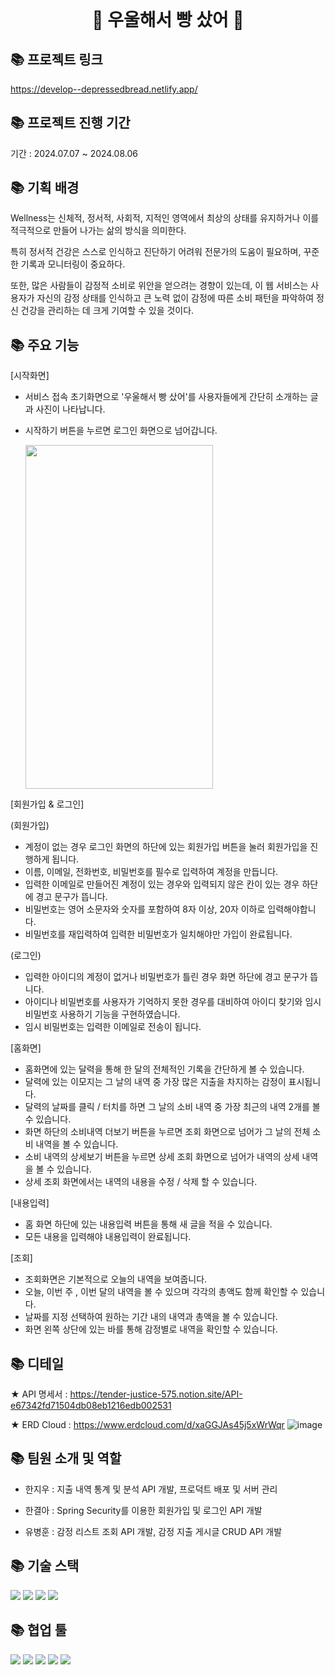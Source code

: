 <div align="center">
  <h1 style="display: inline-block; margin: 0 50px;">🍞 우울해서 빵 샀어 🍞</h1>
</div>

## 📚 프로젝트 링크 
<https://develop--depressedbread.netlify.app/>

## 📚 프로젝트 진행 기간 
기간 : 2024.07.07 ~ 2024.08.06

## 📚 기획 배경 
Wellness는 신체적, 정서적, 사회적, 지적인 영역에서 최상의 상태를 유지하거나 이를 적극적으로 만들어 나가는 삶의 방식을 의미한다. 

특히 정서적 건강은 스스로 인식하고 진단하기 어려워 전문가의 도움이 필요하며, 꾸준한 기록과 모니터링이 중요하다. 

또한, 많은 사람들이 감정적 소비로 위안을 얻으려는 경향이 있는데, 이 웹 서비스는 사용자가 자신의 감정 상태를 인식하고 큰 노력 없이 감정에 따른 소비 패턴을 파악하여 정신 건강을 관리하는 데 크게 기여할 수 있을 것이다.

## 📚 주요 기능

[시작화면]
+ 서비스 접속 초기화면으로 '우울해서 빵 샀어'를 사용자들에게 간단히 소개하는 글과 사진이 나타납니다.
+ 시작하기 버튼을 누르면 로그인 화면으로 넘어갑니다.

  <img src="https://github.com/user-attachments/assets/ab750667-7106-4611-8fb7-5b3bd647e235" width="300" height="550"/>

  
  
[회원가입 & 로그인]

(회원가입)
+ 계정이 없는 경우 로그인 화면의 하단에 있는 회원가입 버튼을 눌러 회원가입을 진행하게 됩니다.
+ 이름, 이메일, 전화번호, 비밀번호를 필수로 입력하여 계정을 만듭니다. 
+ 입력한 이메일로 만들어진 계정이 있는 경우와 입력되지 않은 칸이 있는 경우 하단에 경고 문구가 뜹니다.
+ 비밀번호는 영어 소문자와 숫자를 포함하여 8자 이상, 20자 이하로 입력해야합니다.
+ 비밀번호를 재입력하여 입력한 비밀번호가 일치해야만 가입이 완료됩니다.

(로그인)

+ 입력한 아이디의 계정이 없거나 비밀번호가 틀린 경우 화면 하단에 경고 문구가 뜹니다.
+ 아이디나 비밀번호를 사용자가 기억하지 못한 경우를 대비하여 아이디 찾기와 임시 비밀번호 사용하기 기능을 구현하였습니다.
+ 임시 비밀번호는 입력한 이메일로 전송이 됩니다.

[홈화면]
+ 홈화면에 있는 달력을 통해 한 달의 전체적인 기록을 간단하게 볼 수 있습니다.
+ 달력에 있는 이모지는 그 날의 내역 중 가장 많은 지출을 차지하는 감정이 표시됩니다.
+ 달력의 날짜를 클릭 / 터치를 하면 그 날의 소비 내역 중 가장 최근의 내역 2개를 볼 수 있습니다.
+ 화면 하단의 소비내역 더보기 버튼을 누르면 조회 화면으로 넘어가 그 날의 전체 소비 내역을 볼 수 있습니다.
+ 소비 내역의 상세보기 버튼을 누르면 상세 조회 화면으로 넘어가 내역의 상세 내역을 볼 수 있습니다.
+ 상세 조회 화면에서는 내역의 내용을 수정 / 삭제 할 수 있습니다.

[내용입력]
+ 홈 화면 하단에 있는 내용입력 버튼을 통해 새 글을 적을 수 있습니다.
+ 모든 내용을 입력해야 내용입력이 완료됩니다.

[조회]
+ 조회화면은 기본적으로 오늘의 내역을 보여줍니다.
+ 오늘, 이번 주 , 이번 달의 내역을 볼 수 있으며 각각의 총액도 함께 확인할 수 있습니다.
+ 날짜를 지정 선택하여 원하는 기간 내의 내역과 총액을 볼 수 있습니다.
+ 화면 왼쪽 상단에 있는 바를 통해 감정별로 내역을 확인할 수 있습니다.

## 📚 디테일
★ API 명세서 : <https://tender-justice-575.notion.site/API-e67342fd71504db08eb1216edb002531>

★ ERD Cloud : <https://www.erdcloud.com/d/xaGGJAs45j5xWrWqr>
![image](https://github.com/user-attachments/assets/416589a7-f66a-4353-97ba-fd0de8c839d1)


## 📚 팀원 소개 및 역할
+ 한지우 : 지출 내역 통계 및 분석 API 개발, 프로덕트 배포 및 서버 관리
  
+ 한결아 : Spring Security를 이용한 회원가입 및 로그인 API 개발

+ 유병훈 : 감정 리스트 조회 API 개발, 감정 지출 게시글 CRUD API 개발 

## 📚 기술 스택
<div align=left> 
 <img src="https://img.shields.io/badge/java-007396?style=for-the-badge&logo=java&logoColor=white">
 <img src="https://img.shields.io/badge/springboot-6DB33F?style=for-the-badge&logo=springboot&logoColor=white">
 <img src="https://img.shields.io/badge/Spring Security-6DB33F?style=for-the-badge&logo=Spring Security&logoColor=white">
 <img src="https://img.shields.io/badge/mysql-4479A1?style=for-the-badge&logo=mysql&logoColor=white">
</div>

## 📚 협업 툴
<div align=left> 
 <img src="https://img.shields.io/badge/github-181717?style=for-the-badge&logo=github&logoColor=white">
 <img src="https://img.shields.io/badge/git-F05032?style=for-the-badge&logo=git&logoColor=white">
 <img src="https://img.shields.io/badge/Notion-F3F3F3?style=for-the-badge&logo=Notion&logoColor=black">
 <img src="https://img.shields.io/badge/Figma-F24E1E?style=for-the-badge&logo=Figma&logoColor=white">
 <img src="https://img.shields.io/badge/Discord-5865F2?style=for-the-badge&logo=Discord&logoColor=white">
</div>

